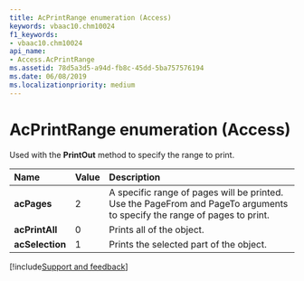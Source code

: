 ```yaml
---
title: AcPrintRange enumeration (Access)
keywords: vbaac10.chm10024
f1_keywords:
- vbaac10.chm10024
api_name:
- Access.AcPrintRange
ms.assetid: 78d5a3d5-a94d-fb8c-45dd-5ba757576194
ms.date: 06/08/2019
ms.localizationpriority: medium
---
```



# AcPrintRange enumeration (Access)

Used with the **PrintOut** method to specify the range to print.

|Name|Value|Description|
|:-----|:-----|:-----|
|**acPages**|2|A specific range of pages will be printed. Use the PageFrom and PageTo arguments to specify the range of pages to print.|
|**acPrintAll**|0|Prints all of the object.|
|**acSelection**|1|Prints the selected part of the object.|

[!include[Support and feedback](~/includes/feedback-boilerplate.md)]